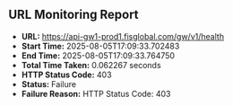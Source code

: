 ## URL Monitoring Report

- **URL:** https://api-gw1-prod1.fisglobal.com/gw/v1/health
- **Start Time:** 2025-08-05T17:09:33.702483
- **End Time:** 2025-08-05T17:09:33.764750
- **Total Time Taken:** 0.062267 seconds
- **HTTP Status Code:** 403
- **Status:** Failure
- **Failure Reason:** HTTP Status Code: 403
